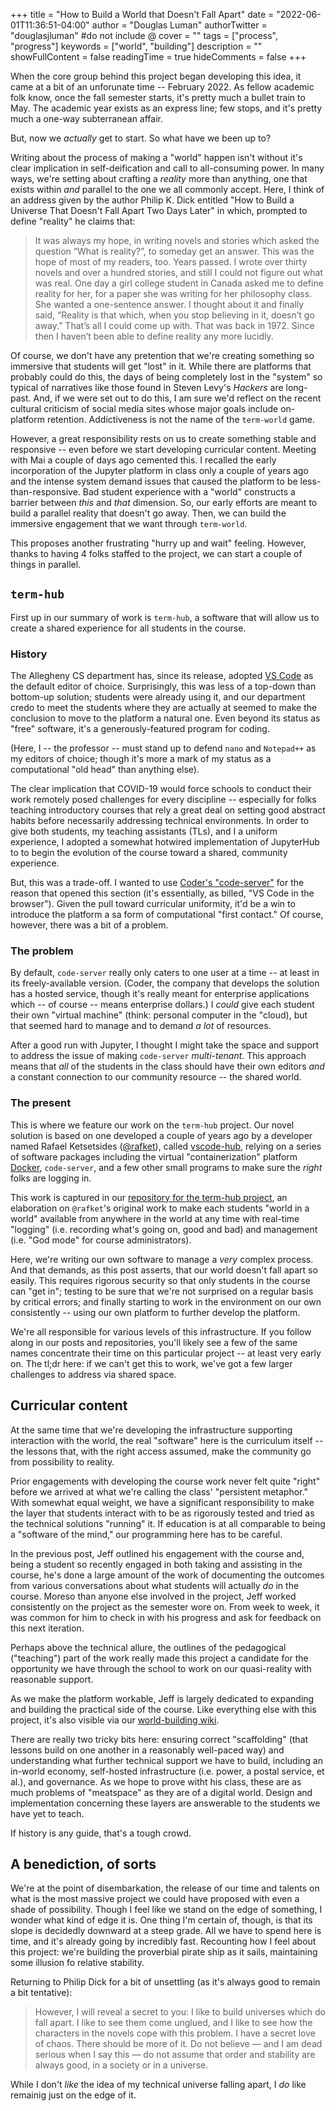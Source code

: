 +++
title = "How to Build a World that Doesn't Fall Apart"
date = "2022-06-01T11:36:51-04:00"
author = "Douglas Luman"
authorTwitter = "douglasjluman" #do not include @
cover = ""
tags = ["process", "progress"]
keywords = ["world", "building"]
description = ""
showFullContent = false
readingTime = true
hideComments = false
+++

When the core group behind this project began developing this idea, it came at a bit of an unforunate time -- February 2022. As fellow academic 
folk know, once the fall semester starts, it's pretty much a bullet train to May. The academic year exists as an express line; few stops, and 
it's pretty much a one-way subterranean affair.

But, now we _actually_ get to start. So what have we been up to?

Writing about the process of making a "world" happen isn't without it's clear implication in self-deification and call to all-consuming power. 
In many ways, we're setting about crafting a _reality_ more than anything, one that exists within _and_ parallel to the one we all commonly
accept. Here, I think of an address given by the author Philip K. Dick entitled "How to Build a Universe That Doesn't Fall Apart Two Days Later"
in which, prompted to define "reality" he claims that:

> It was always my hope, in writing novels and stories which asked the question “What is reality?”, to someday get an answer. This was the hope 
> of most of my readers, too. Years passed. I wrote over thirty novels and over a hundred stories, and still I could not figure out what was real.
> One day a girl college student in Canada asked me to define reality for her, for a paper she was writing for her philosophy class. 
> She wanted a one-sentence answer. I thought about it and finally said, “Reality is that which, when you stop believing in it, doesn’t go away.” 
> That’s all I could come up with. That was back in 1972. Since then I haven’t been able to define reality any more lucidly.
 
Of course, we don't have any pretention that we're creating something so immersive that students will get "lost" in it. While there are platforms
that probably could do this, the days of being completely lost in the "system" so typical of narratives like those found in Steven Levy's _Hackers_
are long-past. And, if we were set out to do this, I am sure we'd reflect on the recent cultural criticism of social media sites whose major goals
include on-platform retention. Addictiveness is not the name of the `term-world` game.

However, a great responsibility rests on us to create something stable and responsive -- even before we start developing curricular content. Meeting
with Mai a couple of days ago cemented this. I recalled the early incorporation of the Jupyter platform in class only a couple of years ago and the
intense system demand issues that caused the platform to be less-than-responsive. Bad student experience with a "world" constructs a barrier between
_this_ and _that_ dimension. So, our early efforts are meant to build a parallel reality that doesn't go away. Then, we can build the immersive
engagement that we want through `term-world`.

This proposes another frustrating "hurry up and wait" feeling. However, thanks to having 4 folks staffed to the project, we can start a couple
of things in parallel.

## `term-hub`

First up in our summary of work is `term-hub`, a software that will allow us to create a shared experience for all students in the course.

### History

The Allegheny CS department has, since its release, adopted [VS Code](https://code.visualstudio.com/) as the default editor of choice. Surprisingly, 
this was less of a top-down than bottom-up solution; students were already using it, and our department credo to meet the students where they are 
actually at seemed to make the conclusion to move to the platform a natural one. Even beyond its status as "free" software, it's a generously-featured
program for coding.

(Here, I -- the professor -- must stand up to defend `nano` and `Notepad++` as my editors of choice; though it's more a mark of my status as a
computational "old head" than anything else).

The clear implication that COVID-19 would force schools to conduct their work remotely posed challenges for every discipline -- especially for folks
teaching introductory courses that rely a great deal on setting good abstract habits before necessarily addressing technical environments. In order to
give both students, my teaching assistants (TLs), and I a uniform experience, I adopted a somewhat hotwired implementation of JupyterHub to to begin
the evolution of the course toward a shared, community experience.

But, this was a trade-off. I wanted to use [Coder's "code-server"](https://github.com/coder/code-serverhttps://github.com/coder/code-server) for the reason
that opened this section (it's essentially, as billed, "VS Code in the browser"). Given the pull toward curricular uniformity, it'd be a win to introduce
the platform a sa form of computational "first contact." Of course, however, there was a bit of a problem.

### The problem

By default, `code-server` really only caters to one user at a time -- at least in its freely-available version. (Coder, the company that develops the 
solution has a hosted service, though it's really meant for enterprise applications which -- of course -- means enterprise dollars.) I _could_ give
each student their own "virtual machine" (think: personal computer in the "cloud), but that seemed hard to manage and to demand _a lot_ of resources.

After a good run with Jupyter, I thought I might take the space and support to address the issue of making `code-server` _multi-tenant_. This approach
means that _all_ of the students in the class should have their own editors _and_ a constant connection to our community resource -- the shared world.

### The present

This is where we feature our work on the `term-hub` project. Our novel solution is based on one developed a couple of years ago by a developer named
Rafael Ketsetsides ([@rafket](https://github.com/rafket)), called [vscode-hub](https://github.com/rafket/vscode-hub), relying on a series of software packages including the virtual "containerization" platform
[Docker](https://docker.io), `code-server`, and a few other small programs to make sure the _right_ folks are logging in.

This work is captured in our [repository for the term-hub project](https://github.com/term-world/term-hubhttps://github.com/term-world/term-hub), an elaboration
on `@rafket`'s original work to make each students "world in a world" available from anywhere in the world at any time with real-time "logging" (i.e. recording
what's going on, good and bad) and management (i.e. "God mode" for course administrators).

Here, we're writing our own software to manage a _very_ complex process. And that demands, as this post asserts, that our world doesn't fall apart so easily.
This requires rigorous security so that only students in the course can "get in"; testing to be sure that we're not surprised on a regular basis by critical
errors; and finally starting to work in the environment on our own consistently -- using our own platform to further develop the platform.

We're all responsible for various levels of this infrastructure. If you follow along in our posts and repositories, you'll likely see a few of the same
names concentrate their time on this particular project -- at least very early on. The tl;dr here: if we can't get this to work, we've got a few
larger challenges to address via shared space.

## Curricular content

At the same time that we're developing the infrastructure supporting interaction with the world, the real "software" here is the curriculum itself -- the
lessons that, with the right access assumed, make the community go from possibility to reality. 

Prior engagements with developing the course work never felt quite "right" before we arrived at what we're calling the class' "persistent metaphor." With
somewhat equal weight, we have a significant responsibility to make the layer that students interact with to be as rigorously tested and tried as the 
technical solutions "running" it. If education is at all comparable to being a "software of the mind," our programming here has to be careful.

In the previous post, Jeff outlined his engagement with the course and, being a student so recently engaged in both taking and assisting in the course, he's
done a large amount of the work of documenting the outcomes from various conversations about what students will actually _do_ in the course. Moreso than
anyone else involved in the project, Jeff worked consistently on the project as the semester wore on. From week to week, it was common for him to check in
with his progress and ask for feedback on this next iteration.

Perhaps above the technical allure, the outlines of the pedagogical ("teaching") part of the work really made this project a candidate for the opportunity we 
have through the school to work on our quasi-reality with reasonable support.

As we make the platform workable, Jeff is largely dedicated to expanding and building the practical side of the course. Like everything else with this project, 
it's also visible via our [world-building wiki](https://github.com/term-world/world-building/wiki).

There are really two tricky bits here: ensuring correct "scaffolding" (that lessons build on one another in a reasonably well-paced way) and understanding what
further technical support we have to build, including an in-world economy, self-hosted infrastructure (i.e. power, a postal service, et al.), and governance. As
we hope to prove witht his class, these are as much problems of "meatspace" as they are of a digital world. Design and implementation concerning these layers
are answerable to the students we have yet to teach.

If history is any guide, that's a tough crowd.

## A benediction, of sorts

We're at the point of disembarkation, the release of our time and talents on what is the most massive project we could have proposed with even a shade of
possibility. Though I feel like we stand on the edge of something, I wonder what kind of edge it is. One thing I'm certain of, though, is that its slope is
decidedly downward at a steep grade. All we have to spend here is time, and it's already going by incredibly fast. Recounting how I feel about this project:
we're building the proverbial pirate ship as it sails, maintaining some illusion fo relative stability.

Returning to Philip Dick for a bit of unsettling (as it's always good to remain a bit tentative):

> However, I will reveal a secret to you: I like to build universes which do fall apart. I like to see them come unglued, and I like to see how the characters 
> in the novels cope with this problem. I have a secret love of chaos. There should be more of it. Do not believe — and I am dead serious when I say this — do 
> not assume that order and stability are always good, in a society or in a universe.

While I don't _like_ the idea of my technical universe falling apart, I _do_ like remainig just on the edge of it.
